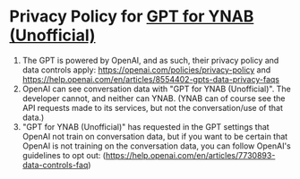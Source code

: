 # Privacy Policy for [GPT for YNAB (Unofficial)](https://chat.openai.com/g/g-88YNmz2RR-gpt-for-ynab-unofficial)

1. The GPT is powered by OpenAI, and as such, their privacy policy and data controls apply: https://openai.com/policies/privacy-policy and https://help.openai.com/en/articles/8554402-gpts-data-privacy-faqs
2. OpenAI can see conversation data with "GPT for YNAB (Unofficial)". The developer cannot, and neither can YNAB. (YNAB can of course see the API requests made to its services, but not the conversation/use of that data.)
3. "GPT for YNAB (Unofficial)" has requested in the GPT settings that OpenAI not train on conversation data, but if you want to be certain that OpenAI is not training on the conversation data, you can follow OpenAI's guidelines to opt out: (https://help.openai.com/en/articles/7730893-data-controls-faq)
